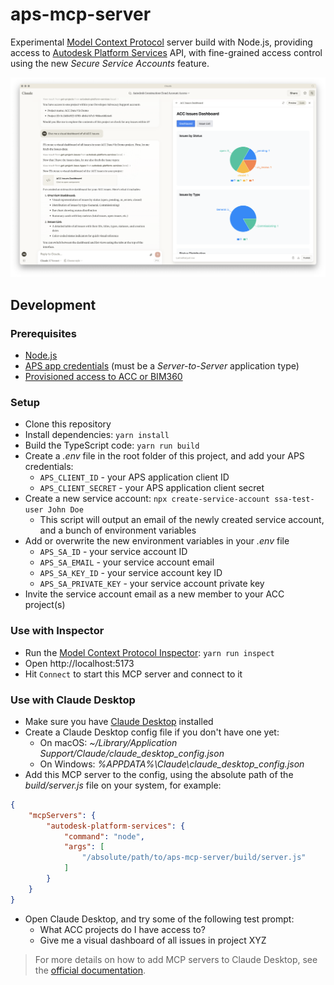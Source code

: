 # aps-mcp-server

Experimental [Model Context Protocol](https://modelcontextprotocol.io) server build with Node.js, providing access to [Autodesk Platform Services](https://aps.autodesk.com) API, with fine-grained access control using the new _Secure Service Accounts_ feature.

![Screenshot](screenshot.png)

## Development

### Prerequisites

- [Node.js](https://nodejs.org)
- [APS app credentials](https://aps.autodesk.com/en/docs/oauth/v2/tutorials/create-app) (must be a _Server-to-Server_ application type)
- [Provisioned access to ACC or BIM360](https://get-started.aps.autodesk.com/#provision-access-in-other-products)

### Setup

- Clone this repository
- Install dependencies: `yarn install`
- Build the TypeScript code: `yarn run build`
- Create a _.env_ file in the root folder of this project, and add your APS credentials:
    - `APS_CLIENT_ID` - your APS application client ID
    - `APS_CLIENT_SECRET` - your APS application client secret
- Create a new service account: `npx create-service-account ssa-test-user John Doe`
    - This script will output an email of the newly created service account, and a bunch of environment variables
- Add or overwrite the new environment variables in your _.env_ file
    - `APS_SA_ID` -  your service account ID
    - `APS_SA_EMAIL` - your service account email
    - `APS_SA_KEY_ID` - your service account key ID
    - `APS_SA_PRIVATE_KEY` - your service account private key
- Invite the service account email as a new member to your ACC project(s)

### Use with Inspector

- Run the [Model Context Protocol Inspector](https://modelcontextprotocol.io/docs/tools/inspector): `yarn run inspect`
- Open http://localhost:5173
- Hit `Connect` to start this MCP server and connect to it

### Use with Claude Desktop

- Make sure you have [Claude Desktop](https://claude.ai/download) installed
- Create a Claude Desktop config file if you don't have one yet:
    - On macOS: _~/Library/Application Support/Claude/claude\_desktop\_config.json_
    - On Windows: _%APPDATA%\Claude\claude\_desktop\_config.json_
- Add this MCP server to the config, using the absolute path of the _build/server.js_ file on your system, for example:
```json
{
    "mcpServers": {
        "autodesk-platform-services": {
            "command": "node",
            "args": [
                "/absolute/path/to/aps-mcp-server/build/server.js"
            ]
        }
    }
}
```
- Open Claude Desktop, and try some of the following test prompt:
    - What ACC projects do I have access to?
    - Give me a visual dashboard of all issues in project XYZ

> For more details on how to add MCP servers to Claude Desktop, see the [official documentation](https://modelcontextprotocol.io/quickstart/user).